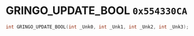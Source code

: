 # GRINGO_UPDATE_BOOL `0x554330CA`

```cpp
int GRINGO_UPDATE_BOOL(int _Unk0, int _Unk1, int _Unk2, int _Unk3);
```